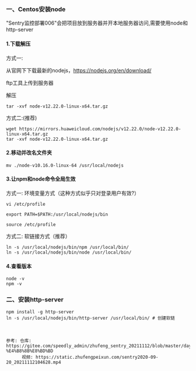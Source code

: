 ### 一、Centos安装node

"Sentry监控部署006"会把项目放到服务器并开本地服务器访问,需要使用node和http-server

#### 1.下载解压

方式一:

从官网下下载最新的nodejs，https://nodejs.org/en/download/

ftp工具上传到服务器

解压
```
tar -xvf node-v12.22.0-linux-x64.tar.gz
```

方式二:(推荐)

```
wget https://mirrors.huaweicloud.com/nodejs/v12.22.0/node-v12.22.0-linux-x64.tar.gz
tar -xvf node-v12.22.0-linux-x64.tar.gz
```

#### 2.移动并改名文件夹

```
mv ./node-v10.16.0-linux-64 /usr/local/nodejs
```

#### 3.让npm和node命令全局生效

方式一: 环境变量方式（这种方式似乎只对登录用户有效?）

```
vi /etc/profile

export PATH=$PATH:/usr/local/nodejs/bin
```
```
source /etc/profile
```

方式二: 软链接方式（推荐）

```
ln -s /usr/local/nodejs/bin/npm /usr/local/bin/
ln -s /usr/local/nodejs/bin/node /usr/local/bin/
```

#### 4.查看版本

```
node -v
npm -v
```


### 二、安装http-server

```
npm install -g http-server
ln -s /usr/local/nodejs/bin/http-server /usr/local/bin/ # 创建软链
```

&nbsp;

```
参考: 仓库: https://gitee.com/speedly_admin/zhufeng_sentry_20211112/blob/master/day01/%E7%AC%AC%E4%B8%80%E5%A4%A9%E7%9A%84%E8%AF%BE%E9%A2%98.md#1-%E4%B8%8B%E8%BD%BD
      视频: https://static.zhufengpeixun.com/sentry2020-09-20_20211112104628.mp4
```
